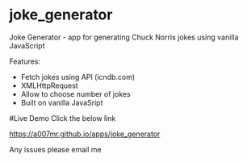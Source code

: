 # joke_generator

Joke Generator - app for generating Chuck Norris jokes using vanilla JavaScript

Features:

- Fetch jokes using API (icndb.com) 
- XMLHttpRequest
- Allow to choose number of jokes
- Built on vanilla JavaSript

#Live Demo
Click the below link

https://a007mr.github.io/apps/joke_generator

Any issues please email me


